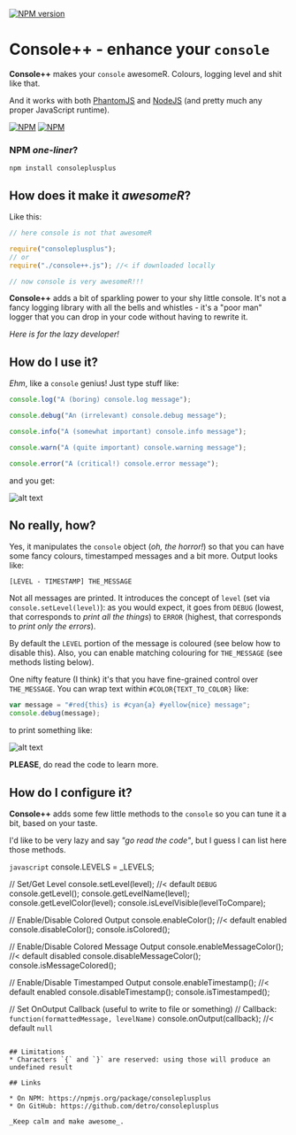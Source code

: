 [![NPM version](https://badge.fury.io/js/consoleplusplus.png)](http://badge.fury.io/js/consoleplusplus)

# Console++ - enhance your `console`

**Console++** makes your `console` awesomeR. Colours, logging level and shit
like that.

And it works with both [PhantomJS](http://phantomjs.org) and
[NodeJS](http://nodejs.org) (and pretty much any proper JavaScript runtime).

[![NPM](https://nodei.co/npm/consoleplusplus.png?downloads=true)](https://nodei.co/npm/consoleplusplus/)
[![NPM](https://nodei.co/npm-dl/consoleplusplus.png)](https://nodei.co/npm/consoleplusplus/)

### NPM _one-liner_?

```
npm install consoleplusplus
```

## How does it make it _awesomeR_?

Like this:

```javascript
// here console is not that awesomeR

require("consoleplusplus");
// or
require("./console++.js"); //< if downloaded locally

// now console is very awesomeR!!!
```

**Console++** adds a bit of sparkling power to your shy little console.
It's not a fancy logging library with all the bells and whistles - it's a
"poor man" logger that you can drop in your code without having to rewrite it.

_Here is for the lazy developer!_

## How do I use it?

_Ehm_, like a `console` genius! Just type stuff like:

```javascript
console.log("A (boring) console.log message");

console.debug("An (irrelevant) console.debug message");

console.info("A (somewhat important) console.info message");

console.warn("A (quite important) console.warning message");

console.error("A (critical!) console.error message");
```

and you get:

![alt text](https://raw.github.com/detro/consoleplusplus/master/README.pics/console++-1.png "Some output")

## No really, how?

Yes, it manipulates the `console` object (_oh, the horror!_) so that you can
have some fancy colours, timestamped messages and a bit more. Output looks like:

```
[LEVEL - TIMESTAMP] THE_MESSAGE
```

Not all messages are printed. It introduces the concept of `level` (set via
`console.setLevel(level)`): as you would expect, it goes from `DEBUG` (lowest,
that corresponds to _print all the things_) to `ERROR` (highest, that
corresponds to _print only the errors_).

By default the `LEVEL` portion of the message is coloured (see below how
to disable this). Also, you can enable matching colouring for `THE_MESSAGE`
(see methods listing below).

One nifty feature (I think) it's that you have fine-grained control over
`THE_MESSAGE`. You can wrap text within `#COLOR{TEXT_TO_COLOR}` like:

```javascript
var message = "#red{this} is #cyan{a} #yellow{nice} message";
console.debug(message);
```

to print something like:

![alt text](https://raw.github.com/detro/consoleplusplus/master/README.pics/console++-2.png "Some colored output")

**PLEASE**, do read the code to learn more.

## How do I configure it?

**Console++** adds some few little methods to the `console` so you can tune
it a bit, based on your taste.

I'd like to be very lazy and say _"go read the code"_, but I guess I can list
here those methods.

```javascript```
console.LEVELS  = _LEVELS;

// Set/Get Level
console.setLevel(level);                //< default `DEBUG`
console.getLevel();
console.getLevelName(level);
console.getLevelColor(level);
console.isLevelVisible(levelToCompare);

// Enable/Disable Colored Output
console.enableColor();                  //< default enabled
console.disableColor();
console.isColored();

// Enable/Disable Colored Message Output
console.enableMessageColor();           //< default disabled
console.disableMessageColor();
console.isMessageColored();

// Enable/Disable Timestamped Output
console.enableTimestamp();              //< default enabled
console.disableTimestamp();
console.isTimestamped();

// Set OnOutput Callback (useful to write to file or something)
// Callback: `function(formattedMessage, levelName)`
console.onOutput(callback);             //< default `null`
```

## Limitations
* Characters `{` and `}` are reserved: using those will produce an undefined result

## Links

* On NPM: https://npmjs.org/package/consoleplusplus
* On GitHub: https://github.com/detro/consoleplusplus

_Keep calm and make awesome_.
